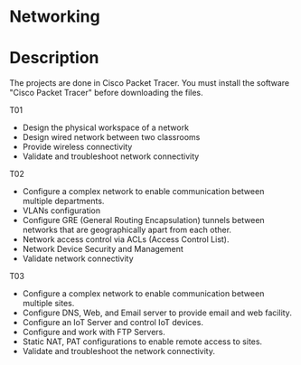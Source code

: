 # Networking

# Description
The projects are done in Cisco Packet Tracer. You must install the software "Cisco Packet Tracer" before downloading the files. 

T01
- Design the physical workspace of a network
- Design wired network between two classrooms
- Provide wireless connectivity
- Validate and troubleshoot network connectivity

T02
- Configure a complex network to enable communication between multiple departments.
- VLANs configuration
- Configure GRE (General Routing Encapsulation) tunnels between networks that are geographically apart from each other. 
- Network access control via ACLs (Access Control List).
- Network Device Security and Management
- Validate network connectivity

T03
- Configure a complex network to enable communication between multiple sites.
- Configure DNS, Web, and Email server to provide email and web facility.
- Configure an IoT Server and control IoT devices.
- Configure and work with FTP Servers.
- Static NAT, PAT configurations to enable remote access to sites.
- Validate and troubleshoot the network connectivity. 
